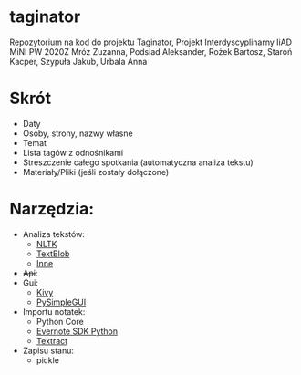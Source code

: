 # taginator
Repozytorium na kod do projektu Taginator, Projekt Interdyscyplinarny IiAD MiNI PW 2020Z
Mróz Zuzanna, Podsiad Aleksander, Rożek Bartosz, Staroń Kacper, Szypuła Jakub, Urbala Anna

# Skrót
- Daty
- Osoby, strony, nazwy własne
- Temat
- Lista tagów z odnośnikami
- Streszczenie całego spotkania (automatyczna analiza tekstu)
- Materiały/Pliki (jeśli zostały dołączone)

# Narzędzia:
- Analiza tekstów:
  - [NLTK](https://www.nltk.org/)
  - [TextBlob](https://textblob.readthedocs.io/en/dev/)
  - [Inne](https://sunscrapers.com/blog/8-best-python-natural-language-processing-nlp-libraries/)
- ~~Api~~: 
- Gui:
  - [Kivy](https://kivy.org/#home)
  - [PySimpleGUI](https://pypi.org/project/PySimpleGUI/#data)
- Importu notatek: 
  - Python Core
  - [Evernote SDK Python](https://dev.evernote.com/doc/start/python.php)
  - [Textract](https://textract.readthedocs.io/en/stable/)
- Zapisu stanu:
  - pickle

